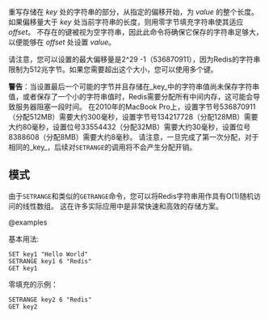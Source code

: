 重写存储在 _key_ 处的字符串的部分，从指定的偏移开始，为 _value_ 的整个长度。
如果偏移量大于 _key_ 处当前字符串的长度，则用零字节填充字符串使其适应 _offset_。
不存在的键被视为空字符串，因此此命令将确保它保存的字符串足够大，以便能够在 _offset_ 处设置 _value_。

请注意，您可以设置的最大偏移量是2^29 -1（536870911），因为Redis的字符串限制为512兆字节。如果您需要超出这个大小，您可以使用多个键。

**警告**：当设置最后一个可能的字节并且存储在_key_中的字符串值尚未保存字符串值，或者保存了一个小的字符串值时，Redis需要分配所有中间内存，这可能会导致服务器阻塞一段时间。
在2010年的MacBook Pro上，设置字节号536870911（分配512MB）需要大约300毫秒，设置字节号134217728（分配128MB）需要大约80毫秒，设置位号33554432（分配32MB）需要大约30毫秒，设置位号8388608（分配8MB）需要大约8毫秒。
请注意，一旦完成了第一次分配，对于相同的_key_，后续对`SETRANGE`的调用将不会产生分配开销。

## 模式

由于`SETRANGE`和类似的`GETRANGE`命令，您可以将Redis字符串用作具有O(1)随机访问的线性数组。
这在许多实际应用中是非常快速和高效的存储方案。

@examples

基本用法:

```cli
SET key1 "Hello World"
SETRANGE key1 6 "Redis"
GET key1
```

零填充的示例：

```cli
SETRANGE key2 6 "Redis"
GET key2
```
